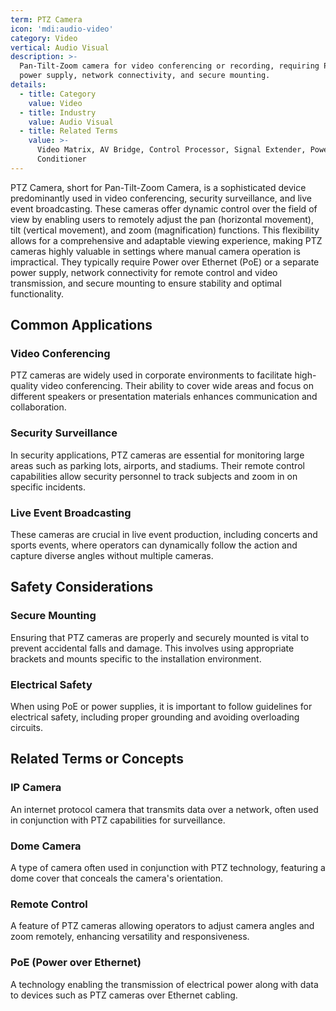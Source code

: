 ```yaml
---
term: PTZ Camera
icon: 'mdi:audio-video'
category: Video
vertical: Audio Visual
description: >-
  Pan-Tilt-Zoom camera for video conferencing or recording, requiring PoE or
  power supply, network connectivity, and secure mounting.
details:
  - title: Category
    value: Video
  - title: Industry
    value: Audio Visual
  - title: Related Terms
    value: >-
      Video Matrix, AV Bridge, Control Processor, Signal Extender, Power
      Conditioner
---
```

PTZ Camera, short for Pan-Tilt-Zoom Camera, is a sophisticated device predominantly used in video conferencing, security surveillance, and live event broadcasting. These cameras offer dynamic control over the field of view by enabling users to remotely adjust the pan (horizontal movement), tilt (vertical movement), and zoom (magnification) functions. This flexibility allows for a comprehensive and adaptable viewing experience, making PTZ cameras highly valuable in settings where manual camera operation is impractical. They typically require Power over Ethernet (PoE) or a separate power supply, network connectivity for remote control and video transmission, and secure mounting to ensure stability and optimal functionality.

## Common Applications

### Video Conferencing
PTZ cameras are widely used in corporate environments to facilitate high-quality video conferencing. Their ability to cover wide areas and focus on different speakers or presentation materials enhances communication and collaboration.

### Security Surveillance
In security applications, PTZ cameras are essential for monitoring large areas such as parking lots, airports, and stadiums. Their remote control capabilities allow security personnel to track subjects and zoom in on specific incidents.

### Live Event Broadcasting
These cameras are crucial in live event production, including concerts and sports events, where operators can dynamically follow the action and capture diverse angles without multiple cameras.

## Safety Considerations

### Secure Mounting
Ensuring that PTZ cameras are properly and securely mounted is vital to prevent accidental falls and damage. This involves using appropriate brackets and mounts specific to the installation environment.

### Electrical Safety
When using PoE or power supplies, it is important to follow guidelines for electrical safety, including proper grounding and avoiding overloading circuits.

## Related Terms or Concepts

### IP Camera
An internet protocol camera that transmits data over a network, often used in conjunction with PTZ capabilities for surveillance.

### Dome Camera
A type of camera often used in conjunction with PTZ technology, featuring a dome cover that conceals the camera's orientation.

### Remote Control
A feature of PTZ cameras allowing operators to adjust camera angles and zoom remotely, enhancing versatility and responsiveness.

### PoE (Power over Ethernet)
A technology enabling the transmission of electrical power along with data to devices such as PTZ cameras over Ethernet cabling.
